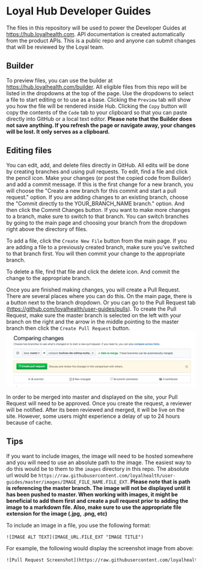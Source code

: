 # Loyal Hub Developer Guides
The files in this repository will be used to power the Developer Guides at https://hub.loyalhealth.com. API documentation is created automatically from the product APIs. This is a public repo and anyone can submit changes that will be reviewed by the Loyal team.

## Builder
To preview files, you can use the builder at https://hub.loyalhealth.com/builder. All eligible files from this repo will be listed in the dropdowns at the top of the page. Use the dropdowns to select a file to start editing or to use as a base. Clicking the `Preview` tab will show you how the file will be rendered inside Hub. Clicking the `Copy` button will copy the contents of the `Code` tab to your clipboard so that you can paste directly into GitHub or a local text editor. **Please note that the Builder does not save anything. If you refresh the page or navigate away, your changes will be lost. It only serves as a clipboard.**

## Editing files
You can edit, add, and delete files directly in GitHub. All edits will be done by creating branches and using pull requests. To edit, find a file and click the pencil icon. Make your changes (or post the copied code from Builder) and add a commit message. If this is the first change for a new branch, you will choose the "Create a new branch for this commit and start a pull request." option. If you are adding changes to an existing branch, choose the "Commit directly to the YOUR_BRANCH_NAME branch." option. And then click the Commit Changes button. If you want to make more changes to a branch, make sure to switch to that branch. You can switch branches by going to the main page and choosing your branch from the dropdown right above the directory of files.

To add a file, click the `Create New File` button from the main page. If you are adding a file to a previously created branch, make sure you've switched to that branch first. You will then commit your change to the appropriate branch.

To delete a file, find that file and click the delete icon. And commit the change to the appropriate branch.

Once you are finished making changes, you will create a Pull Request. There are several places where you can do this. On the main page, there is a button next to the branch dropdown. Or you can go to the Pull Request tab (https://github.com/loyalhealth/user-guides/pulls). To create the Pull Request, make sure the master branch is selected on the left with your branch on the right and the arrow in the middle pointing to the master branch then click the `Create Pull Request` button.
![Pull Request Screenshot](/images/pull-request-screenshot.jpg "Pull Request Screenshot")

In order to be merged into master and displayed on the site, your Pull Request will need to be approved. Once you create the request, a reviewer will be notified. After its been reviewed and merged, it will be live on the site. However, some users might experience a delay of up to 24 hours because of cache.

## Tips
If you want to include images, the image will need to be hosted somewhere and you will need to use an absolute path to the image. The easiest way to do this would be to them to the `images` directory in this repo. The absolute url would be `https://raw.githubusercontent.com/loyalhealth/user-guides/master/images/IMAGE_FILE_NAME.FILE_EXT`. **Please note that is path is referencing the master branch. The image will not be displayed until it has been pushed to master. When working with images, it might be beneficial to add them first and create a pull request prior to adding the image to a markdown file. Also, make sure to use the appropriate file extension for the image (.jpg, .png, etc)**

To include an image in a file, you use the following format:
```html
![IMAGE ALT TEXT](IMAGE_URL.FILE_EXT "IMAGE TITLE")
```

For example, the following would display the screenshot image from above:
```html
![Pull Request Screenshot](https://raw.githubusercontent.com/loyalhealth/user-guides/master/images/pull-request-screenshot.jpg "Pull Request Screenshot")
```
